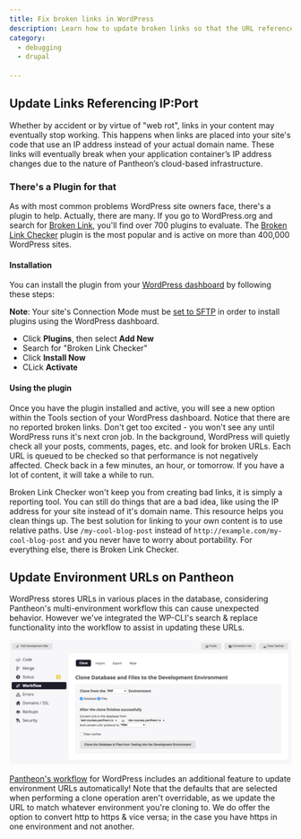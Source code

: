 ```yaml
---
title: Fix broken links in WordPress
description: Learn how to update broken links so that the URL references the correct file path and domain name.
category:
  - debugging
  - drupal

---
```


## Update Links Referencing IP:Port
Whether by accident or by virtue of "web rot", links in your content may eventually stop working. This happens when links are placed into your site's code that use an IP address instead of your actual domain name. These links will eventually break when your application container’s IP address changes due to the nature of Pantheon’s cloud-based infrastructure.

### There's a Plugin for that
As with most common problems WordPress site owners face, there's a plugin to help. Actually, there are many. If you go to WordPress.org and search for [Broken Link](https://wordpress.org/plugins/search.php?q=broken+link), you'll find over 700 plugins to evaluate. The [Broken Link Checker](https://wordpress.org/plugins/broken-link-checker/) plugin is the most popular and is active on more than 400,000 WordPress sites.

#### Installation
You can install the plugin from your [WordPress dashboard](/docs/articles/sites/code/more-ways-of-managing-code-in-sftp-mode/#using-wp-admin-to-manage-plugins-and-themes) by following these steps:

**Note**: Your site's Connection Mode must be [set to SFTP](/docs/articles/sites/code/developing-directly-with-sftp-mode/#overview) in order to install plugins using the WordPress dashboard.

- Click **Plugins**, then select **Add New**
- Search for "Broken Link Checker"
- Click **Install Now**
- CLick **Activate**

#### Using the plugin
Once you have the plugin installed and active, you will see a new option within the Tools section of your WordPress dashboard. Notice that there are no reported broken links. Don't get too excited - you won't see any until WordPress runs it's next cron job. In the background, WordPress will quietly check all your posts, comments, pages, etc. and look for broken URLs. Each URL is queued to be checked so that performance is not negatively affected. Check back in a few minutes, an hour, or tomorrow. If you have a lot of content, it will take a while to run.

Broken Link Checker won't keep you from creating bad links, it is simply a reporting tool. You can still do things that are a bad idea, like using the IP address for your site instead of it's domain name. This resource helps you clean things up. The best solution for linking to your own content is to use relative paths. Use `/my-cool-blog-post` instead of `http://example.com/my-cool-blog-post` and you never have to worry about portability. For everything else, there is Broken Link Checker.

## Update Environment URLs on Pantheon
WordPress stores URLs in various places in the database, considering Pantheon's multi-environment workflow this can cause unexpected behavior. However we've integrated the WP-CLI's search & replace functionality into the workflow to assist in updating these URLs.

![Dashboard DB URL converter](/source/docs/assets/images/convert-urls.png)​

[Pantheon's workflow](/docs/articles/sites/code/using-the-pantheon-workflow/) for WordPress includes an additional feature to update environment URLs automatically! Note that the defaults that are selected when performing a clone operation aren't overridable, as we update the URL to match whatever environment you're cloning to. We do offer the option to convert http to https & vice versa; in the case you have https in one environment and not another.
